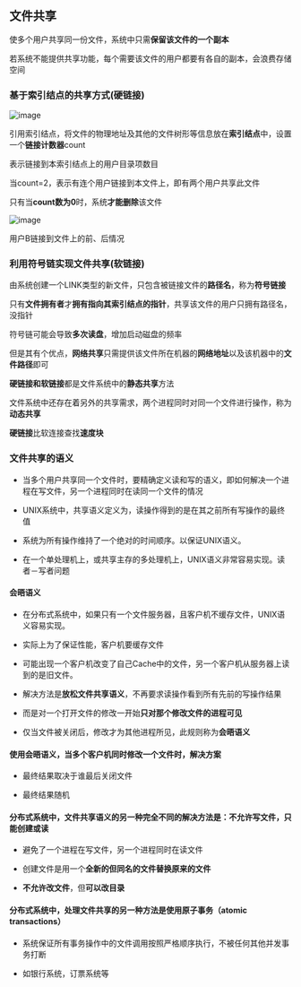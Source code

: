 ## 文件共享

使多个用户共享同一份文件，系统中只需**保留该文件的一个副本**

若系统不能提供共享功能，每个需要该文件的用户都要有各自的副本，会浪费存储空间

### 基于索引结点的共享方式(硬链接)

![image](https://github.com/YC-L/Postgraduate-examination/blob/Operating-System/imgs/Hard-link.png)

引用索引结点，将文件的物理地址及其他的文件树形等信息放在**索引结点**中，设置一个**链接计数器**count

表示链接到本索引结点上的用户目录项数目

当count=2，表示有连个用户链接到本文件上，即有两个用户共享此文件

只有当**count数为0**时，系统**才能删除**该文件

![image](https://github.com/YC-L/Postgraduate-examination/blob/Operating-System/imgs/Link-count-in-file-share.png)

用户B链接到文件上的前、后情况

### 利用符号链实现文件共享(软链接)

由系统创建一个LINK类型的新文件，只包含被链接文件的**路径名**，称为**符号链接**

只有**文件拥有者**才**拥有指向其索引结点的指针**，共享该文件的用户只拥有路径名，没指针

符号链可能会导致**多次读盘**，增加启动磁盘的频率

但是其有个优点，**网络共享**只需提供该文件所在机器的**网络地址**以及该机器中的**文件路径**即可

**硬链接和软链接**都是文件系统中的**静态共享**方法

文件系统中还存在着另外的共享需求，两个进程同时对同一个文件进行操作，称为**动态共享**

**硬链接**比软连接查找**速度块**

### 文件共享的语义

- 当多个用户共享同一个文件时，要精确定义读和写的语义，即如何解决一个进程在写文件，另一个进程同时在读同一个文件的情况

- UNIX系统中，共享语义定义为，读操作得到的是在其之前所有写操作的最终值

- 系统为所有操作维持了一个绝对的时间顺序。以保证UNIX语义。

- 在一个单处理机上，或共享主存的多处理机上，UNIX语义非常容易实现。读者－写者问题

#### 会晤语义

- 在分布式系统中，如果只有一个文件服务器，且客户机不缓存文件，UNIX语义容易实现。

- 实际上为了保证性能，客户机要缓存文件

- 可能出现一个客户机改变了自己Cache中的文件，另一个客户机从服务器上读到的是旧文件。

- 解决方法是**放松文件共享语义**，不再要求读操作看到所有先前的写操作结果

- 而是对一个打开文件的修改一开始**只对那个修改文件的进程可见**

- 仅当文件被关闭后，修改才为其他进程所见，此规则称为**会晤语义**

#### 使用会晤语义，当多个客户机同时修改一个文件时，解决方案

- 最终结果取决于谁最后关闭文件

- 最终结果随机

#### 分布式系统中，文件共享语义的另一种完全不同的解决方法是：不允许写文件，只能创建或读

- 避免了一个进程在写文件，另一个进程同时在读文件

- 创建文件是用一个**全新的但同名的文件替换原来的文件**

- **不允许改文件**，但**可以改目录**

#### 分布式系统中，处理文件共享的另一种方法是使用原子事务（atomic transactions）

- 系统保证所有事务操作中的文件调用按照严格顺序执行，不被任何其他并发事务打断

- 如银行系统，订票系统等
